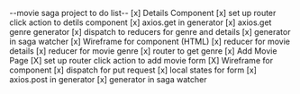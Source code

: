 --movie saga project to do list--
[x] Details Component
    [x] set up router click action to detils component
    [x] axios.get in generator
    [x] axios.get genre generator
    [x] dispatch to reducers for genre and details
    [x] generator in saga watcher
    [x] Wireframe for component (HTML)
    [x] reducer for movie details
    [x] reducer for movie genre
    [x] router to get genre 
[x] Add Movie Page
    [X] set up router click action to add movie form
    [X] Wireframe for component
    [x] dispatch for put request
    [x] local states for form
    [x] axios.post in generator
    [x] generator in saga watcher